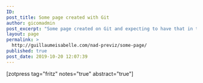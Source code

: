 ```yaml
---
ID:  
post_title: Some page created with Git
author: gicomadmin
post_excerpt: "Some page created on Git and expecting to have that in the wpapp"
layout: page
permalink: >
  http://guillaumeisabelle.com/nad-previz/some-page/
published: true
post_date: 2019-10-20 12:07:39
---
```

<!-- wp:shortcode --> [zotpress tag="fritz" notes="true" abstract="true"] 

<!-- /wp:shortcode -->